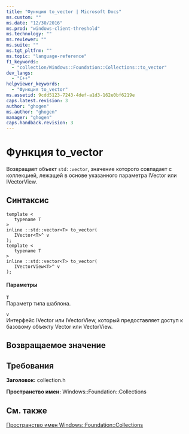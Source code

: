 ```yaml
---
title: "Функция to_vector | Microsoft Docs"
ms.custom: ""
ms.date: "12/30/2016"
ms.prod: "windows-client-threshold"
ms.technology: ""
ms.reviewer: ""
ms.suite: ""
ms.tgt_pltfrm: ""
ms.topic: "language-reference"
f1_keywords: 
  - "collection/Windows::Foundation::Collections::to_vector"
dev_langs: 
  - "C++"
helpviewer_keywords: 
  - "Функция to_vector"
ms.assetid: 9cdd5123-7243-4def-a1d3-162e0bf6219e
caps.latest.revision: 3
author: "ghogen"
ms.author: "ghogen"
manager: "ghogen"
caps.handback.revision: 3
---
```

# Функция to_vector
Возвращает объект `std::vector`, значение которого совпадает с коллекцией, лежащей в основе указанного параметра IVector или IVectorView.  
  
## Синтаксис  
  
```  
template <  
   typename T  
>  
inline ::std::vector<T> to_vector(  
   IVector<T>^ v  
);  
template <  
   typename T  
>  
inline ::std::vector<T> to_vector(  
   IVectorView<T>^ v  
);  
```  
  
#### Параметры  
 `T`  
 Параметр типа шаблона.  
  
 `v`  
 Интерфейс IVector или IVectorView, который предоставляет доступ к базовому объекту Vector или VectorView.  
  
## Возвращаемое значение  
  
## Требования  
 **Заголовок:** collection.h  
  
 **Пространство имен:** Windows::Foundation::Collections  
  
## См. также  
 [Пространство имен Windows::Foundation::Collections](../cppcx/windows-foundation-collections-namespace-c-cx.md)